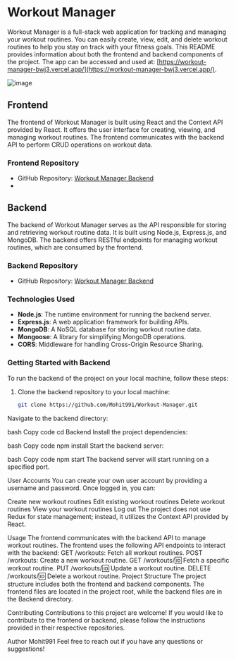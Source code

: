 # Workout Manager

Workout Manager is a full-stack web application for tracking and managing your workout routines. You can easily create, view, edit, and delete workout routines to help you stay on track with your fitness goals. This README provides information about both the frontend and backend components of the project.
The app can be accessed and used at: [https://workout-manager-bwj3.vercel.app/](https://workout-manager-bwj3.vercel.app/).

![image](https://github.com/Mohit991/Workout-Manager/assets/36065945/0b8b3f2f-bbd9-4d62-b153-a9109e433022)

## Frontend

The frontend of Workout Manager is built using React and the Context API provided by React. It offers the user interface for creating, viewing, and managing workout routines. The frontend communicates with the backend API to perform CRUD operations on workout data.

### Frontend Repository

- GitHub Repository: [Workout Manager Backend](https://github.com/Mohit991/Workout-Manager/tree/main/Frontend)
- 
## Backend

The backend of Workout Manager serves as the API responsible for storing and retrieving workout routine data. It is built using Node.js, Express.js, and MongoDB. The backend offers RESTful endpoints for managing workout routines, which are consumed by the frontend.

### Backend Repository

- GitHub Repository: [Workout Manager Backend](https://github.com/Mohit991/Workout-Manager/tree/main/Backend)

### Technologies Used

- **Node.js**: The runtime environment for running the backend server.
- **Express.js**: A web application framework for building APIs.
- **MongoDB**: A NoSQL database for storing workout routine data.
- **Mongoose**: A library for simplifying MongoDB operations.
- **CORS**: Middleware for handling Cross-Origin Resource Sharing.

### Getting Started with Backend

To run the backend of the project on your local machine, follow these steps:

1. Clone the backend repository to your local machine:

   ```bash
   git clone https://github.com/Mohit991/Workout-Manager.git
Navigate to the backend directory:

bash
Copy code
cd Backend
Install the project dependencies:

bash
Copy code
npm install
Start the backend server:

bash
Copy code
npm start
The backend server will start running on a specified port.

User Accounts
You can create your own user account by providing a username and password. Once logged in, you can:

Create new workout routines
Edit existing workout routines
Delete workout routines
View your workout routines
Log out
The project does not use Redux for state management; instead, it utilizes the Context API provided by React.

Usage
The frontend communicates with the backend API to manage workout routines.
The frontend uses the following API endpoints to interact with the backend:
GET /workouts: Fetch all workout routines.
POST /workouts: Create a new workout routine.
GET /workouts/:id: Fetch a specific workout routine.
PUT /workouts/:id: Update a workout routine.
DELETE /workouts/:id: Delete a workout routine.
Project Structure
The project structure includes both the frontend and backend components. The frontend files are located in the project root, while the backend files are in the Backend directory.

Contributing
Contributions to this project are welcome! If you would like to contribute to the frontend or backend, please follow the instructions provided in their respective repositories.


Author
Mohit991
Feel free to reach out if you have any questions or suggestions!


